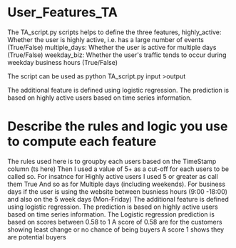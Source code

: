 # User_Features_TA
The TA_script.py scripts helps to define the three features,
   highly_active: Whether the user is highly active, i.e. has a large number of events (True/False)
   multiple_days: Whether the user is active for multiple days (True/False)
   weekday_biz: Whether the user's traffic tends to occur during weekday business hours (True/False)

The script can be used as python TA_script.py input >output

The additional feature is defined using logistic regression. The prediction is based on highly active users based on time series information.

# Describe the rules and logic you use to compute each feature

The rules used here is to groupby each users based on the TimeStamp column (ts here)
Then I used a value of 5+ as a cut-off for each users to be called so.
For insatnce for Highly active users I used 5 or greater as call them True
And so as for Multiple days (including weekends).
For business days if the user is using the website between busniess hours (9:00 -18:00) and also on the 5 week days (Mon-Friday)
The additional feature is defined using logistic regression. The prediction is based on highly active users based on time series information.
The Logistic regression prediction is based on scores between 0.58 to 1
A score of 0.58 are for the customers showing least change or no chance of being buyers 
A score 1 shows they are potential buyers

